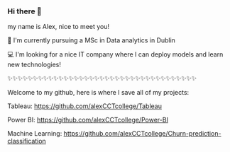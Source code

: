 ### Hi there 👋

my name is Alex, nice to meet you!                      

🌱 I'm currently pursuing a MSc in Data analytics in Dublin

💻 I'm looking for a nice IT company where I can deploy models and learn new technologies!

✨✨✨✨✨✨✨✨✨✨✨✨✨✨✨✨✨✨✨✨✨✨✨✨✨✨✨✨✨✨✨✨✨✨✨✨✨

Welcome to my github, here is where I save all of my projects:

Tableau: https://github.com/alexCCTcollege/Tableau

Power BI: https://github.com/alexCCTcollege/Power-BI

Machine Learning: https://github.com/alexCCTcollege/Churn-prediction-classification
